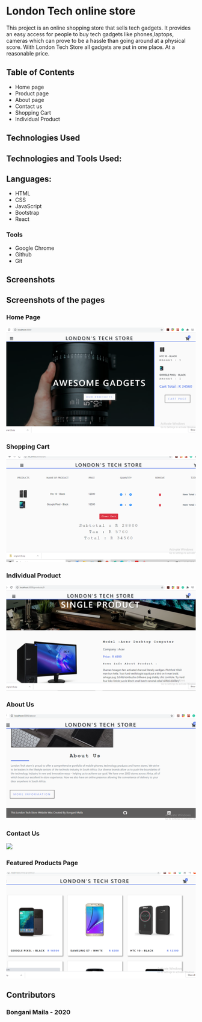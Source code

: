 # London Tech online store

This project is an online shopping store that sells tech gadgets. 
It provides an easy access for people to buy tech gadgets like phones,laptops, cameras which can prove to be a hassle than going around at a physical score. With London Tech Store all gadgets are put in one place. At a reasonable price. 

## Table of Contents

- Home page
- Product page
- About page
- Contact us
- Shopping Cart
- Individual Product

## Technologies Used

## Technologies and Tools Used:

## Languages:

- HTML
- CSS
- JavaScript
- Bootstrap
- React



### Tools

- Google Chrome
- Github
- Git


## Screenshots
## Screenshots of the pages

### Home Page
![](https://github.com/BonganiMaila/London-Tech-Store/blob/master/screen%20shot/homePage.png)

### Shopping Cart
![](https://github.com/BonganiMaila/London-Tech-Store/blob/master/screen%20shot/cart.png)

### Individual Product
![](https://github.com/BonganiMaila/London-Tech-Store/blob/master/screen%20shot/individual.png)


### About Us
![](https://github.com/BonganiMaila/London-Tech-Store/blob/master/screen%20shot/about%20us.png)


### Contact Us
![](https://github.com/BonganiMaila/London-Tech-Store/blob/master/screen%20shot/contact%20us.png)

### Featured Products Page
![](https://github.com/BonganiMaila/London-Tech-Store/blob/master/screen%20shot/products.png)





## Contributors

### Bongani Maila - 2020
